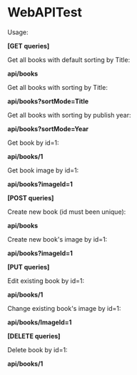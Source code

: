 # WebAPITest

Usage:

<b>[GET queries]</b>

Get all books with default sorting by Title:

<b>api/books</b>

Get all books with sorting by Title:

<b>api/books?sortMode=Title</b>

Get all books with sorting by publish year:

<b>api/books?sortMode=Year</b>

Get book by id=1:

<b>api/books/1</b>

Get book image by id=1:

<b>api/books?imageId=1</b>


<b>[POST queries]</b>

Create new book (id must been unique):

<b>api/books</b>

Create new book's image by id=1:

<b>api/books?imageId=1</b>

<b>[PUT queries]</b>

Edit existing book by id=1:

<b>api/books/1</b>

Change existing book's image by id=1:

<b>api/books/ImageId=1</b>

<b>[DELETE queries]</b>

Delete book by id=1:

<b>api/books/1</b>
